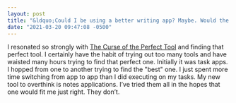 ```yaml
---
layout: post
title: "&ldquo;Could I be using a better writing app? Maybe. Would the end result be better? Maybe. Is it worth it? I say no.&rdquo;"
date: "2021-03-20 09:47:08 -0500"
---
```


I resonated so strongly with [The Curse of the Perfect Tool](https://manuelmoreale.com/the-curse-of-the-perfect-tool) and finding that perfect tool. I certainly have the habit of trying out too many tools and have waisted many hours trying to find that perfect one. Initially it was task apps. I hopped from one to another trying to find the "best" one. I just spent more time switching from app to app than I did executing on my tasks. My new tool to overthink is notes applications. I’ve tried them all in the hopes that one would fit me just right. They don’t.
